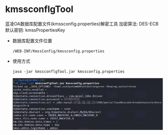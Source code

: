 # kmssconflgTool

蓝凌OA数据库配置文件(kmssconfig.properties)解密工具
加密算法: DES-ECB
默认密钥: kmssPropertiesKey

- 数据库配置文件位置

  `/WEB-INF/KmssConfig/kmssconfig.properties`

- 使用方式

  `java -jar kmssconflgTool.jar kmssconfig.properties`
  
  ![image-20240802134924596](image-20240802134924596.png)

